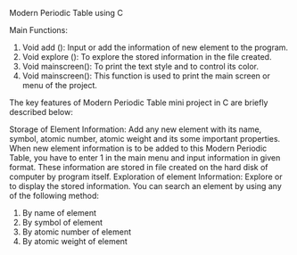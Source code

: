 Modern Periodic Table using C

Main Functions:

1. Void add (): Input or add the information of new element to the program.
2. Void explore (): To explore the stored information in the file created.
3. Void mainscreen():  To print the text style and to control its color.
4. Void mainscreen(): This function is used to print the main screen or menu of the project.

The key features of Modern Periodic Table mini project in C are briefly described below:

Storage of Element Information: 
Add any new element with its name, symbol, atomic number, atomic weight and its some important properties. When new element information is to be added to this Modern Periodic Table, you have to enter 1 in the main menu and input information in given format. These information are stored in file created on the hard disk of computer by program itself.
Exploration of element Information: 
Explore or to display the stored information. You can search an element by using any of the following method:

1. By name of element
2. By symbol of element
3. By atomic number of element
4. By atomic weight of element
